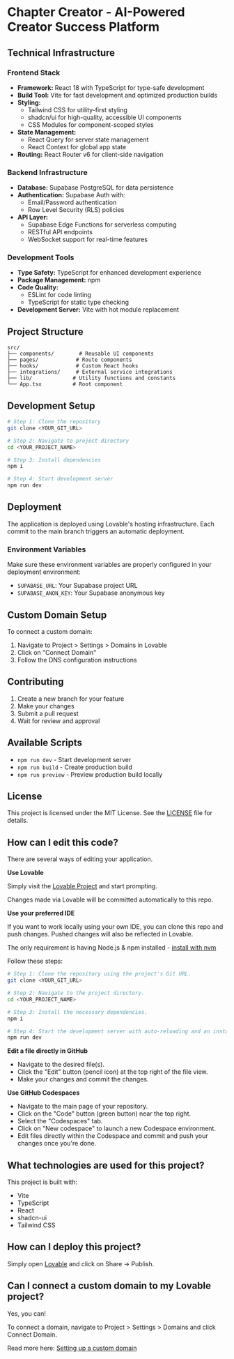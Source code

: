 
# Chapter Creator - AI-Powered Creator Success Platform

## Technical Infrastructure

### Frontend Stack
- **Framework:** React 18 with TypeScript for type-safe development
- **Build Tool:** Vite for fast development and optimized production builds
- **Styling:** 
  - Tailwind CSS for utility-first styling
  - shadcn/ui for high-quality, accessible UI components
  - CSS Modules for component-scoped styles
- **State Management:** 
  - React Query for server state management
  - React Context for global app state
- **Routing:** React Router v6 for client-side navigation

### Backend Infrastructure
- **Database:** Supabase PostgreSQL for data persistence
- **Authentication:** Supabase Auth with:
  - Email/Password authentication
  - Row Level Security (RLS) policies
- **API Layer:** 
  - Supabase Edge Functions for serverless computing
  - RESTful API endpoints
  - WebSocket support for real-time features

### Development Tools
- **Type Safety:** TypeScript for enhanced development experience
- **Package Management:** npm
- **Code Quality:**
  - ESLint for code linting
  - TypeScript for static type checking
- **Development Server:** Vite with hot module replacement

## Project Structure

```
src/
├── components/        # Reusable UI components
├── pages/            # Route components
├── hooks/            # Custom React hooks
├── integrations/     # External service integrations
├── lib/             # Utility functions and constants
└── App.tsx          # Root component
```

## Development Setup

```sh
# Step 1: Clone the repository
git clone <YOUR_GIT_URL>

# Step 2: Navigate to project directory
cd <YOUR_PROJECT_NAME>

# Step 3: Install dependencies
npm i

# Step 4: Start development server
npm run dev
```

## Deployment

The application is deployed using Lovable's hosting infrastructure. Each commit to the main branch triggers an automatic deployment.

### Environment Variables
Make sure these environment variables are properly configured in your deployment environment:

- `SUPABASE_URL`: Your Supabase project URL
- `SUPABASE_ANON_KEY`: Your Supabase anonymous key

## Custom Domain Setup

To connect a custom domain:
1. Navigate to Project > Settings > Domains in Lovable
2. Click on "Connect Domain"
3. Follow the DNS configuration instructions

## Contributing

1. Create a new branch for your feature
2. Make your changes
3. Submit a pull request
4. Wait for review and approval

## Available Scripts

- `npm run dev` - Start development server
- `npm run build` - Create production build
- `npm run preview` - Preview production build locally

## License

This project is licensed under the MIT License. See the [LICENSE](LICENSE) file for details.

## How can I edit this code?

There are several ways of editing your application.

**Use Lovable**

Simply visit the [Lovable Project](https://lovable.dev/projects/ab9f700b-4cfa-4c51-8562-ab014700bea0) and start prompting.

Changes made via Lovable will be committed automatically to this repo.

**Use your preferred IDE**

If you want to work locally using your own IDE, you can clone this repo and push changes. Pushed changes will also be reflected in Lovable.

The only requirement is having Node.js & npm installed - [install with nvm](https://github.com/nvm-sh/nvm#installing-and-updating)

Follow these steps:

```sh
# Step 1: Clone the repository using the project's Git URL.
git clone <YOUR_GIT_URL>

# Step 2: Navigate to the project directory.
cd <YOUR_PROJECT_NAME>

# Step 3: Install the necessary dependencies.
npm i

# Step 4: Start the development server with auto-reloading and an instant preview.
npm run dev
```

**Edit a file directly in GitHub**

- Navigate to the desired file(s).
- Click the "Edit" button (pencil icon) at the top right of the file view.
- Make your changes and commit the changes.

**Use GitHub Codespaces**

- Navigate to the main page of your repository.
- Click on the "Code" button (green button) near the top right.
- Select the "Codespaces" tab.
- Click on "New codespace" to launch a new Codespace environment.
- Edit files directly within the Codespace and commit and push your changes once you're done.

## What technologies are used for this project?

This project is built with:

- Vite
- TypeScript
- React
- shadcn-ui
- Tailwind CSS

## How can I deploy this project?

Simply open [Lovable](https://lovable.dev/projects/ab9f700b-4cfa-4c51-8562-ab014700bea0) and click on Share -> Publish.

## Can I connect a custom domain to my Lovable project?

Yes, you can!

To connect a domain, navigate to Project > Settings > Domains and click Connect Domain.

Read more here: [Setting up a custom domain](https://docs.lovable.dev/tips-tricks/custom-domain#step-by-step-guide)

